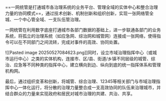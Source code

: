 ==一网统管是打通城市各治理系统的业务平台、管理全域的实体中心和整合治理力量的协同模式==，通过技术创新、机制创新和组织创新，实现一张网络管全城、一个中心管全域、一支队伍管治理。

一网统管在利用数字底座打通城市各部门数据的基础上，进一步联通各部门的业务系统，将孤立的治理系统（如应急网、综治网和城管网）连接成一张网络，使得指令可以在不同部门之间流转，完成对事件的高效、协同处置。

![[Pasted image 20250527084623.png]]同时，设立市域治理指挥中心（或城市运行中心）之类的实体机构，连接市、区/县、街道/乡镇不同层级的城管、综治、应急等不同种类的指挥中心，建立横向到边、纵向到底的统一指挥体系和管理机构网。

最后，通过组织变革和创新，将城管、综合治理、12345等相关部门与市域治理指挥中心一体化运行，将分散的治理力量整合成一支高效协同的队伍来治理城市，并结合群众的力量来实现政府和居民对城市治理的共建、共治、共享。